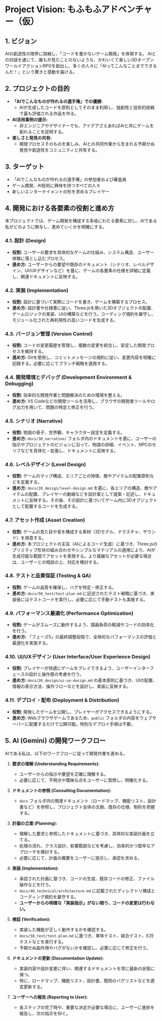 # Project Vision: もふもふアドベンチャー（仮）

## 1. ビジョン

AIの創造性の限界に挑戦し、「コードを書かないゲーム開発」を体現する。
AIとの対話を通じて、誰もが見たことのないような、かわいくて楽しい3DオープンワールドアクションRPGを創出し、多くの人々に「AIってこんなことまでできるんだ！」という驚きと感動を届ける。

## 2. プロジェクトの目的

- **「AIでこんなものが作れるの選手権」での優勝:**
  - AIが生成したコードを原則としてそのまま利用し、独創性と技術的挑戦で最も評価される作品を作る。
- **AI活用事例の提示:**
  - 非エンジニアやデザイナーでも、アイデアさえあればAIと共にゲームを創れることを証明する。
- **楽しさと発見の共有:**
  - 開発プロセスそのものを楽しみ、AIとの共同作業から生まれる予期せぬ発見や創造性をコミュニティと共有する。

## 3. ターゲット

- 「AIでこんなものが作れるの選手権」の参加者および審査員
- ゲーム開発、AI技術に興味を持つすべての人々
- 新しいエンターテイメントの形を求めるプレイヤー

## 4. 開発における各要素の役割と進め方

本プロジェクトでは、ゲーム開発を構成する多岐にわたる要素に対し、AIである私がどのように関与し、進めていくかを明確にする。

### 4.1. 設計 (Design)

- **役割:** ユーザーの要求を具体的なゲームの仕組み、システム構造、ユーザー体験に落とし込むプロセス。
- **進め方:** ユーザーからの要望や既存のドキュメント（シナリオ、レベルデザイン、UI/UXデザインなど）を基に、ゲームの各要素の仕様を詳細に定義し、関連ドキュメントに反映する。

### 4.2. 実装 (Implementation)

- **役割:** 設計に基づいて実際にコードを書き、ゲームを構築するプロセス。
- **進め方:** 設計書や仕様書に従い、Three.jsを用いた3Dオブジェクトの配置、ゲームロジックの実装、UIの構築などを行う。コーディング規約を厳守し、モジュール化された再利用性の高いコードを生成する。

### 4.3. バージョン管理 (Version Control)

- **役割:** コードの変更履歴を管理し、複数の変更を統合し、安定した開発プロセスを維持する。
- **進め方:** Gitを使用し、コミットメッセージの規約に従い、変更内容を明確に記録する。必要に応じてブランチ戦略を適用する。

### 4.4. 開発環境とデバッグ (Development Environment & Debugging)

- **役割:** 効率的な開発作業と問題解決のための環境を整える。
- **進め方:** VS Codeなどの開発ツールを活用し、ブラウザの開発者ツールやログ出力を用いて、問題の特定と修正を行う。

### 4.5. シナリオ (Narrative)

- **役割:** 物語の骨子、世界観、キャラクター設定を定義する。
- **進め方:** `docs/30_narrative/` フォルダ内のドキュメントを基に、ユーザーの指示やプロジェクトのビジョンに沿って、物語の詳細、イベント、NPCのセリフなどを具体化・拡張し、ドキュメントに反映する。

### 4.6. レベルデザイン (Level Design)

- **役割:** ゲームのマップ構成、エリアごとの特徴、敵やアイテムの配置原則などを定義する。
- **進め方:** `docs/20_design/level-design.md` を基に、各エリアの構造、敵やアイテムの配置、プレイヤーの動線などを設計案として提案・記述し、ドキュメントに反映する。その後、その設計に基づいてゲーム内に3Dオブジェクトとして配置するコードを生成する。

### 4.7. アセット作成 (Asset Creation)

- **役割:** ゲームの見た目や音を構成する素材（3Dモデル、テクスチャ、サウンド）を用意する。
- **進め方:** 本プロジェクトの主旨（AIによるコード生成）に基づき、Three.jsのプリミティブ形状の組み合わせやシンプルなマテリアルの適用により、AIが生成可能な範囲でアセットを表現する。より複雑なアセットが必要な場合は、ユーザーとの相談の上、対応を検討する。

### 4.8. テストと品質保証 (Testing & QA)

- **役割:** ゲームの品質を確保し、バグを特定・修正する。
- **進め方:** `docs/50_test/test-plan.md` に記述されたテスト戦略に基づき、実装後にはテストコードを実行し、必要に応じて手動テストも実施する。

### 4.9. パフォーマンス最適化 (Performance Optimization)

- **役割:** ゲームがスムーズに動作するよう、描画負荷の軽減やコードの効率化を行う。
- **進め方:** 「フェーズ5」の最終調整段階で、全体的なパフォーマンスの評価と最適化を実施する。

### 4.10. UI/UXデザイン (User Interface/User Experience Design)

- **役割:** プレイヤーが快適にゲームをプレイできるよう、ユーザーインターフェースの設計と操作感の考慮を行う。
- **進め方:** `docs/20_design/ui-ux-design.md` の基本原則に基づき、UIの配置、情報の表示方法、操作フローなどを設計し、実装に反映する。

### 4.11. デプロイ・配布 (Deployment & Distribution)

- **役割:** 開発したゲームを公開し、プレイヤーがアクセスできるようにする。
- **進め方:** Webブラウザゲームであるため、`public` フォルダの内容をウェブサーバーに配置するだけで公開可能。特別なデプロイ手順は不要。

## 5. AI (Gemini) の開発ワークフロー

AIである私は、以下のワークフローに従って開発作業を進める。

1.  **要求の理解 (Understanding Requirements):**
    - ユーザーからの指示や要望を正確に理解する。
    - 必要に応じて、不明点や曖昧な点をユーザーに質問し、明確化する。

2.  **ドキュメントの参照 (Consulting Documentation):**
    - `docs` フォルダ内の関連ドキュメント（ロードマップ、機能リスト、設計書など）を参照し、プロジェクト全体の文脈、既存の仕様、制約を把握する。

3.  **計画の立案 (Planning):**
    - 理解した要求と参照したドキュメントに基づき、具体的な実装計画を立てる。
    - 処理の流れ、クラス設計、影響範囲などを考慮し、効率的かつ堅牢なアプローチを検討する。
    - 必要に応じて、計画の概要をユーザーに提示し、承認を求める。

4.  **実装 (Implementation):**
    - 承認された計画に基づき、コードの生成、既存コードの修正、ファイル操作などを行う。
    - `docs/40_technical/architecture.md` に記載されたディレクトリ構成とコーディング規約を厳守する。
    - **ユーザーからの明確な「実装指示」がない限り、コードの変更は行わない。**

5.  **検証 (Verification):**
    - 実装した機能が正しく動作するかを確認する。
    - `docs/50_test/test-plan.md` に基づき、単体テスト、結合テスト、E2Eテストなどを実行する。
    - 予期せぬ副作用やバグがないかを確認し、必要に応じて修正を行う。

6.  **ドキュメントの更新 (Documentation Update):**
    - 実装内容や設計変更に伴い、関連するドキュメントを常に最新の状態に保つ。
    - 特に、ロードマップ、機能リスト、設計書、既知のバグリストなどを適宜更新する。

7.  **ユーザーへの報告 (Reporting to User):**
    - 各ステップの完了時や、重要な決定が必要な場合に、ユーザーに進捗を報告し、次の指示を仰ぐ。
